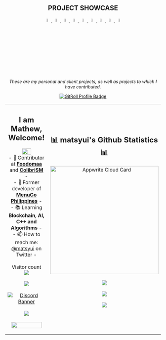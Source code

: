 


<h2 align="center">PROJECT SHOWCASE</h2>
<p align="center">
<span align="center">
    <a target="_blank" href="https://pengui.me">
        <img src="https://i.imgur.com/mznhKHj.png" width="5%"/>
    </a>
    <a target="_blank" href="https://cliqueapp.me">
        <img src="https://i.imgur.com/i3CJE88.png" width="5%"/>
    </a>
    <a target="_blank" href="https://kohee.app">
        <img src="https://i.imgur.com/oGYoH70.png" width="5%"/>
    </a>
    <a target="_blank" href="https://meeble.io">
        <img src="https://i.imgur.com/6H0irOX.png" width="5%"/>
    </a>
    <a target="_blank" href="https://mechi.cloud">
        <img src="https://i.imgur.com/8JnHpYV.png" width="5%"/>
    </a>
    <a target="_blank" href="https://proteksyon.ml">
        <img src="https://i.imgur.com/PWW9Yg1.png" width="5%"/>
    </a>
    <a target="_blank" href="https://menugoph.com/">
        <img src="https://i.imgur.com/GVziq77.png" width="5%"/>
    </a>
    <a target="_blank" href="https://foodomaa.com/">
        <img src="https://i.imgur.com/oWvznMk.png" width="5%"/>
    </a>
    <a target="_blank" href="https://codecanyon.net/item/colibrism-the-ultimate-php-modern-social-media-sharing-platform/26612898">
        <img src="https://i.imgur.com/2AQGIF8.png" width="5%"/>
    </a>
</span><br/>
<span align="center"><i>These are my personal and client projects, as well as projects to which I have contributed.</i></span>
    <center>
<a href="https://gitroll.io/profile/uM3n5BWntJ2dFwTTFR7VZvu6Crev2" target="_blank"><img src="https://gitroll.io/api/badges/profiles/v1/uM3n5BWntJ2dFwTTFR7VZvu6Crev2?theme=dark" alt="GitRoll Profile Badge"/></a>
   </center>
<table align="center">
    <tr>
        <td>
                        <h2 align="center">I am Mathew, Welcome!</h2>
            <p align="center">   
               <img align="center" src="https://i.imgur.com/3tDhosL.gif" width="50%"/></a><br/>   
                - 📝 Contributor at <strong><a target="_blank" href="https://foodomaa.com/">Foodomaa</a></strong> and  <strong><a target="_blank" href="https://codecanyon.net/item/colibrism-the-ultimate-php-modern-social-media-sharing-platform/26612898">ColibriSM</a></strong> - 
                <br/>
                - 🚚 Former developer of <strong><a target="_blank" href="https://menugoph.com/">MenuGo Philippines</a></strong> -
                <br/>
                - 📚 Learning <strong>Blockchain, AI, C++ and Algorithms</strong> -
                <br/>
                - 📫 How to reach me: <a target="_blank" href="https://twitter.com/matsyui">@matsyui</a> on Twitter -
                <br/><br/> 
                              Visitor count<br>
                <img src="https://profile-counter.glitch.me/mashwishi/count.svg" />
            <br/><br>
            <a target="_blank" href="https://ko-fi.com/matsyui"> <img align="center" src="https://ko-fi.com/img/githubbutton_sm.svg" /></a>  
            <br/>  <br/>
                <a href="https://discord.gg/Y8WDkWzy2V"><img align="center" src="https://discordapp.com/api/guilds/1312248888551280651/widget.png?style=banner2" alt="Discord Banner"/></a>   
                <br/><br/>  
                <img align="center" src="https://github-readme-stats-taupe-two.vercel.app/api/wakatime?username=mashwishi&hide_title=true&hide_border=true&langs_count=5&layout=compact&v=2.png"/>     
                <br/><br/> 
                <span align="center">
                        <img src="https://github-profile-trophy.vercel.app/?username=matsyui" width="90%"/>
                </span>
            </p>
        </td>
        <td align="center">
            <h2 align="center">📊 matsyui's Github Statistics 📊 </h2>
                <a href="https://cloud.appwrite.io/card/64ac1e1f0a0302c9c1be">
                    <img width="350" src="https://cloud.appwrite.io/v1/cards/cloud?userId=64ac1e1f0a0302c9c1be" alt="Appwrite Cloud Card" />
                </a>
            <br/><br/>
            <img align="center" src="http://github-readme-streak-stats.herokuapp.com?user=matsyui&theme=radical&hide_border=true" />   
            <br/><br/>
            <img align="center" src="https://github-readme-stats-git-masterrstaa-rickstaa.vercel.app/api?username=matsyui&theme=radical&show_icons=true&hide_border=true" />
            <br/><br/>
                            <img align="center" src="https://github-readme-stats-git-masterrstaa-rickstaa.vercel.app/api/top-langs/?username=matsyui&theme=radical&hide_border=true" /> 
            <br/><br/>
        </td>
    </tr>
</table>
</p>


